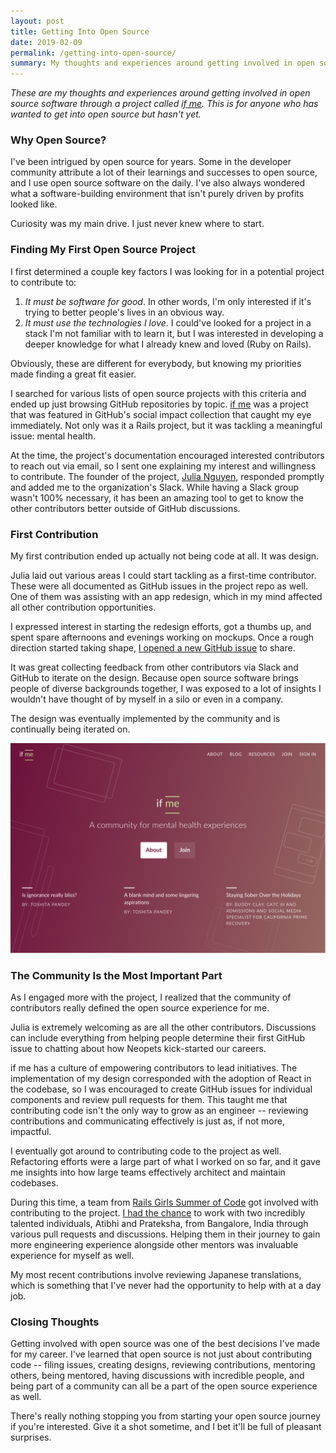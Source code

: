 ```yaml
---
layout: post
title: Getting Into Open Source
date: 2019-02-09
permalink: /getting-into-open-source/
summary: My thoughts and experiences around getting involved in open source software through a project called if me.
---
```


_These are my thoughts and experiences around getting involved in open source software through a project called [if me](https://www.if-me.org/). This is for anyone who has wanted to get into open source but hasn't yet._


### Why Open Source?

I've been intrigued by open source for years. Some in the developer community attribute a lot of their learnings and successes to open source, and I use open source software on the daily. I've also always wondered what a software-building environment that isn't purely driven by profits looked like.

Curiosity was my main drive. I just never knew where to start.


### Finding My First Open Source Project

I first determined a couple key factors I was looking for in a potential project to contribute to:

1. _It must be software for good_. In other words, I'm only interested if it's trying to better people's lives in an obvious way.
2. _It must use the technologies I love_. I could've looked for a project in a stack I'm not familiar with to learn it, but I was interested in developing a deeper knowledge for what I already knew and loved (Ruby on Rails).

Obviously, these are different for everybody, but knowing my priorities made finding a great fit easier.

I searched for various lists of open source projects with this criteria and ended up just browsing GitHub repositories by topic. [if me](https://www.if-me.org/) was a project that was featured in GitHub's social impact collection that caught my eye immediately. Not only was it a Rails project, but it was tackling a meaningful issue: mental health.

At the time, the project's documentation encouraged interested contributors to reach out via email, so I sent one explaining my interest and willingness to contribute. The founder of the project, [Julia Nguyen](https://mobile.twitter.com/fleurchild), responded promptly and added me to the organization's Slack. While having a Slack group wasn't 100% necessary, it has been an amazing tool to get to know the other contributors better outside of GitHub discussions.


### First Contribution

My first contribution ended up actually not being code at all. It was design.

Julia laid out various areas I could start tackling as a first-time contributor. These were all documented as GitHub issues in the project repo as well. One of them was assisting with an app redesign, which in my mind affected all other contribution opportunities.

I expressed interest in starting the redesign efforts, got a thumbs up, and spent spare afternoons and evenings working on mockups. Once a rough direction started taking shape, [I opened a new GitHub issue](https://github.com/ifmeorg/ifme/issues/691) to share.

It was great collecting feedback from other contributors via Slack and GitHub to iterate on the design. Because open source software brings people of diverse backgrounds together, I was exposed to a lot of insights I wouldn't have thought of by myself in a silo or even in a company.

The design was eventually implemented by the community and is continually being iterated on.

![if me redesign](/assets/posts/getting-into-open-source/ifme.png)


### The Community Is the Most Important Part

As I engaged more with the project, I realized that the community of contributors really defined the open source experience for me.

Julia is extremely welcoming as are all the other contributors. Discussions can include everything from helping people determine their first GitHub issue to chatting about how Neopets kick-started our careers.

if me has a culture of empowering contributors to lead initiatives. The implementation of my design corresponded with the adoption of React in the codebase, so I was encouraged to create GitHub issues for individual components and review pull requests for them. This taught me that contributing code isn't the only way to grow as an engineer -- reviewing contributions and communicating effectively is just as, if not more, impactful.

I eventually got around to contributing code to the project as well. Refactoring efforts were a large part of what I worked on so far, and it gave me insights into how large teams effectively architect and maintain codebases.

During this time, a team from [Rails Girls Summer of Code](https://railsgirlssummerofcode.org/) got involved with contributing to the project. [I had the chance](https://mobile.twitter.com/ifmeorg/status/1045722350291832832) to work with two incredibly talented individuals, Atibhi and Prateksha, from Bangalore, India through various pull requests and discussions. Helping them in their journey to gain more engineering experience alongside other mentors was invaluable experience for myself as well.

My most recent contributions involve reviewing Japanese translations, which is something that I've never had the opportunity to help with at a day job.


### Closing Thoughts

Getting involved with open source was one of the best decisions I've made for my career. I've learned that open source is not just about contributing code -- filing issues, creating designs, reviewing contributions, mentoring others, being mentored, having discussions with incredible people, and being part of a community can all be a part of the open source experience as well.

There's really nothing stopping you from starting your open source journey if you're interested. Give it a shot sometime, and I bet it'll be full of pleasant surprises.
